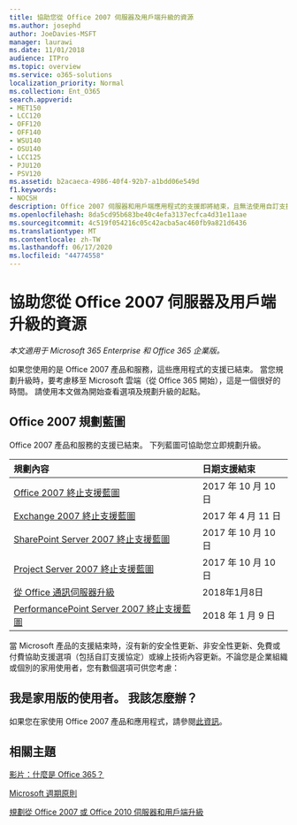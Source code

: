 ```yaml
---
title: 協助您從 Office 2007 伺服器及用戶端升級的資源
ms.author: josephd
author: JoeDavies-MSFT
manager: laurawi
ms.date: 11/01/2018
audience: ITPro
ms.topic: overview
ms.service: o365-solutions
localization_priority: Normal
ms.collection: Ent_O365
search.appverid:
- MET150
- LCC120
- OFF120
- OFF140
- WSU140
- OSU140
- LCC125
- PJU120
- PSV120
ms.assetid: b2acaeca-4986-40f4-92b7-a1bdd06e549d
f1.keywords:
- NOCSH
description: Office 2007 伺服器和用戶端應用程式的支援即將結束，且無法使用自訂支援協定。 請使用本文立即開始規劃升級。
ms.openlocfilehash: 8da5cd95b683be40c4efa3137ecfca4d31e11aae
ms.sourcegitcommit: 4c519f054216c05c42acba5ac460fb9a821d6436
ms.translationtype: MT
ms.contentlocale: zh-TW
ms.lasthandoff: 06/17/2020
ms.locfileid: "44774558"
---
```

# <a name="resources-to-help-you-upgrade-from-office-2007-servers-and-clients"></a>協助您從 Office 2007 伺服器及用戶端升級的資源

*本文適用于 Microsoft 365 Enterprise 和 Office 365 企業版。*

如果您使用的是 Office 2007 產品和服務，這些應用程式的支援已結束。 當您規劃升級時，要考慮移至 Microsoft 雲端（從 Office 365 開始），這是一個很好的時間。 請使用本文做為開始查看選項及規劃升級的起點。
      
## <a name="office-2007-planning-roadmaps"></a>Office 2007 規劃藍圖
  
Office 2007 產品和服務的支援已結束。 下列藍圖可協助您立即規劃升級。

|**規劃內容**|**日期支援結束**|
|:-----|:-----|
|[Office 2007 終止支援藍圖](https://docs.microsoft.com/DeployOffice/office-2007-end-support-roadmap) <br/> |2017 年 10 月 10 日  <br/> |
|[Exchange 2007 終止支援藍圖](exchange-2007-end-of-support.md) <br/> |2017 年 4 月 11 日  <br/> |
|[SharePoint Server 2007 終止支援藍圖](sharepoint-2007-end-of-support.md) <br/> |2017 年 10 月 10 日  <br/> |
|[Project Server 2007 終止支援藍圖](project-server-2007-end-of-support.md) <br/> |2017 年 10 月 10 日  <br/> |
|[從 Office 通訊伺服器升級](https://docs.microsoft.com/SkypeForBusiness/plan-your-deployment/upgrade) <br/> |2018年1月8日  <br/> |
|[PerformancePoint Server 2007 終止支援藍圖](pps-2007-end-of-support.md) <br/> |2018 年 1 月 9 日  <br/> |
   
當 Microsoft 產品的支援結束時，沒有新的安全性更新、非安全性更新、免費或付費協助支援選項（包括自訂支援協定）或線上技術內容更新。不論您是企業組織或個別的家用使用者，您有數個選項可供您考慮：

## <a name="im-a-home-user-what-do-i-do"></a>我是家用版的使用者。 我該怎麼辦？

如果您在家使用 Office 2007 產品和應用程式，請參閱[此資訊](plan-upgrade-previous-versions-office.md#im-a-home-user-what-do-i-do)。
     
## <a name="related-topics"></a>相關主題

[影片：什麼是 Office 365？](https://support.office.com/article/847caf12-2589-452c-8aca-1c009797678b.aspx)
  
[Microsoft 週期原則](https://go.microsoft.com/fwlink/?linkid=865200)

[規劃從 Office 2007 或 Office 2010 伺服器和用戶端升級](plan-upgrade-previous-versions-office.md)
  

